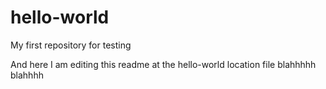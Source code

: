 # hello-world
My first repository for testing

And here I am editing this readme at the hello-world location file
blahhhhh
blahhhh
